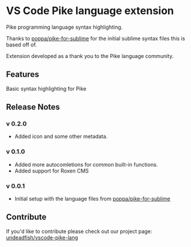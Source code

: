 # VS Code Pike language extension 

Pike programming language syntax highlighting.

Thanks to [poppa/pike-for-sublime](http://github.com/poppa/pike-for-sublime) for the initial sublime syntax files this is based off of.

Extension developed as a thank you to the Pike language community.

## Features

Basic syntax highlighting for Pike

## Release Notes
### v 0.2.0
* Added icon and some other metadata.

### v 0.1.0
* Added more autocomletions for common built-in functions.
* Added support for Roxen CMS

### v 0.0.1
* Initial setup with the language files from [poppa/pike-for-sublime](http://github.com/poppa/pike-for-sublime)

## Contribute

If you'd like to contribute please check out our project page: [undeadfish/vscode-pike-lang](http://github.com/undeadfish/vscode-pike-lang)
